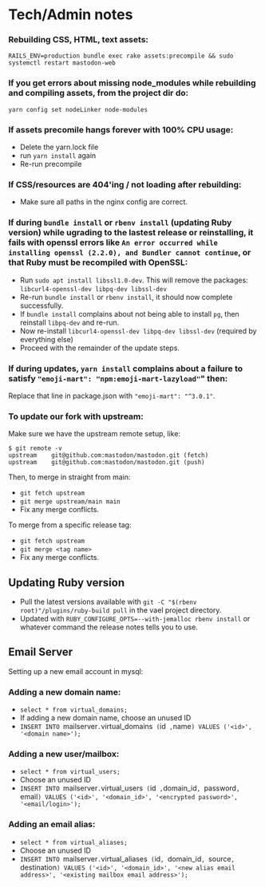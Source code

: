 # Tech/Admin notes

### Rebuilding CSS, HTML, text assets:

`RAILS_ENV=production bundle exec rake assets:precompile && sudo systemctl restart mastodon-web`


### If you get errors about missing node_modules while rebuilding and compiling assets, from the project dir do:

`yarn config set nodeLinker node-modules`


### If assets precomile hangs forever with 100% CPU usage:

- Delete the yarn.lock file
- run `yarn install` again
- Re-run precompile


### If CSS/resources are 404'ing / not loading after rebuilding:

- Make sure all paths in the nginx config are correct.


### If during `bundle install` or `rbenv install` (updating Ruby version) while ugrading to the lastest release or reinstalling, it fails with openssl errors like `An error occurred while installing openssl (2.2.0), and Bundler cannot continue`, or that Ruby must be recompiled with OpenSSL:

- Run `sudo apt install libssl1.0-dev`. This will remove the packages: `libcurl4-openssl-dev libpq-dev libssl-dev`
- Re-run `bundle install` or `rbenv install`, it should now complete successfully.
- If `bundle install` complains about not being able to install `pg`, then reinstall `libpq-dev` and re-run.
- Now re-install `libcurl4-openssl-dev libpq-dev libssl-dev` (required by everything else)
- Proceed with the remainder of the update steps.



### If during updates, `yarn install` complains about a failure to satisfy `"emoji-mart": "npm:emoji-mart-lazyload"`" then: 

Replace that line in package.json with `"emoji-mart": "^3.0.1"`.


### To update our fork with upstream:

Make sure we have the upstream remote setup, like:

```
$ git remote -v
upstream	git@github.com:mastodon/mastodon.git (fetch)
upstream	git@github.com:mastodon/mastodon.git (push)
```

Then, to merge in straight from main:

- `git fetch upstream`
- `git merge upstream/main main`
- Fix any merge conflicts.

To merge from a specific release tag:

- `git fetch upstream`
- `git merge <tag name>`
- Fix any merge conflicts.


## Updating Ruby version

- Pull the latest versions available with `git -C "$(rbenv root)"/plugins/ruby-build pull` in the vael project directory.
- Updated with `RUBY_CONFIGURE_OPTS=--with-jemalloc rbenv install` or whatever command the release notes tells you to use.


## Email Server

Setting up a new email account in mysql:

### Adding a new domain name:

- `select * from virtual_domains;`
- If adding a new domain name, choose an unused ID
- `INSERT INTO `mailserver`.`virtual_domains` (`id` ,`name`) VALUES ('<id>', '<domain name>');`

### Adding a new user/mailbox:

- `select * from virtual_users;`
- Choose an unused ID
- `INSERT INTO `mailserver`.`virtual_users` (`id` ,`domain_id`, `password`, `email`) VALUES ('<id>', '<domain_id>', '<encrypted password>', '<email/login>');`

### Adding an email alias:

- `select * from virtual_aliases;`
- Choose an unused ID
- `INSERT INTO `mailserver`.`virtual_aliases` (`id`, `domain_id`, `source`, `destination`) VALUES ('<id>', '<domain_id>', '<new alias email address>', '<existing mailbox email address>');`

